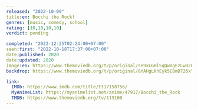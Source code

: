 ```yaml
---
released: "2022-10-09"
title:en: Bocchi the Rock!
genres: [music, comedy, school]
rating: [10,10,10,10]
verdict: pending

completed: "2022-12-25T02:24:00+07:00"
seen:first: "2022-10-18T17:37:00+07:00"
date:published: 2020
date:updated: 2020
image:en: https://www.themoviedb.org/t/p/original/se9xLGHlSqQwVgEzLw326CJjaRm.jpg
backdrop: https://www.themoviedb.org/t/p/original/8YAHgLKhEyk5CBmB726xYfDFwBX.jpg

link:
  IMDb: https://www.imdb.com/title/tt17158756/
  MyAnimeList: https://myanimelist.net/anime/47917/Bocchi_the_Rock
  TMDB: https://www.themoviedb.org/tv/119100
---
```

